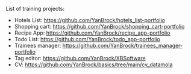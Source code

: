 List of training projects:
- Hotels List: https://github.com/YanBrock/hotels_list-portfolio
- Shopping cart: https://github.com/YanBrock/shopping_cart-portfolio
- Recipe App: https://github.com/YanBrock/recipe_app-portfolio
- Todo List: https://github.com/YanBrock/todo_app-portfolio
- Trainees manager: https://github.com/YanBrock/trainees_manager-portfolio
- Tag editor: https://github.com/YanBrock/XBSoftware
- CV: https://github.com/YanBrock/basics/tree/main/cv_datamola

<!---
YanBrock/YanBrock is a ✨ special ✨ repository because its `README.md` (this file) appears on your GitHub profile.
You can click the Preview link to take a look at your changes.
--->

